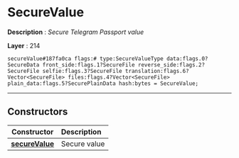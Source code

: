 # SecureValue

**Description** : *Secure Telegram Passport value*

**Layer** : 214

```tl
secureValue#187fa0ca flags:# type:SecureValueType data:flags.0?SecureData front_side:flags.1?SecureFile reverse_side:flags.2?SecureFile selfie:flags.3?SecureFile translation:flags.6?Vector<SecureFile> files:flags.4?Vector<SecureFile> plain_data:flags.5?SecurePlainData hash:bytes = SecureValue;
```

---

## Constructors

| Constructor | Description |
| :---: | :--- |
| [**secureValue**](constructor/secureValue) | Secure value |